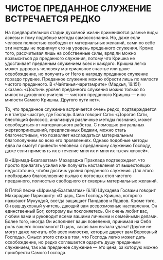 # ЧИСТОЕ ПРЕДАННОЕ СЛУЖЕНИЕ ВСТРЕЧАЕТСЯ РЕДКО

На предварительной стадии духовной жизни применяются разные виды аскезы и тому подобные методы самоосознания. Но, даже если человек полностью свободен от материальных желаний, сами по себе эти методы не поднимут его на уровень преданного служения. Кроме того, рассчитывая лишь на собственные силы, вряд ли можно возвыситься до преданного служения, потому что Кришна не удостаивает преданным служением всех и каждого. Кришна легко может даровать человеку материальное счастье или даже освобождение, но получить от Него в награду преданное служение гораздо труднее. Преданное служение можно обрести лишь по милости чистого преданного. В «Чайтанья-чаритамрите» (Мадхья, 19.151) сказано: «Достичь уровня преданного служения можно только по милости духовного учителя — чистого преданного Кришны — и по милости Самого Кришны. Другого пути нет».

То, что преданное служение встречается очень редко, подтверждается и в тантра-шастре, где Господь Шива говорит Сати: «Дорогая Сати, блестящий философ, анализируя различные методы познания, может освободиться от материального рабства. С помощью ритуальных жертвоприношений, предписанных Ведами, можно стать благочестивым, что позволяет наслаждаться материальным благополучием во всех его проявлениях. Однако подобные методы едва ли смогут привести человека к преданному служению Господу, даже если применять их в течение многих и многих тысяч жизней».

В «Шримад-Бхагаватам» Махараджа Прахлада подтверждает, что просто прилагать усилия или получать наставления от вышестоящих недостаточно, чтобы достичь уровня преданного служения. Для этого необходимо благословение пылью с лотосных стоп чистого преданного, полностью свободного от скверны материальных желаний.

В Пятой песни «Шримад-Бхагаватам» (6.18) Шукадева Госвами говорит Махарадже Парикшиту: «О царь, Сам Господь Кришна, которого называют Мукундой, всегда защищает Пандавов и Ядавов. Кроме того, Он ваш духовный учитель, дающий вам всевозможные наставления. Он единственный Бог, которому вы поклоняетесь. Он очень любит вас, любим вами и руководит всеми вашими личными и семейными делами. Более того, иногда Он исполняет ваши повеления, принимая на Себя роль вашего посыльного! О царь, какая вам выпала удача! Другие не могут даже мечтать обо всех милостях, которые дарует вам Верховный Господь». Смысл этого стиха в том, что Господь легко может дать освобождение, но редко соглашается одарить душу преданным служением, так как преданное служение — это цена, за которую можно приобрести Самого Господа.
